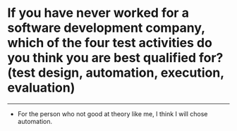 # If you have never worked for a software development company, which of the four test activities do you think you are best qualified for? (test design, automation, execution, evaluation)
---

* For the person who not good at theory like me, I think I will chose automation.
